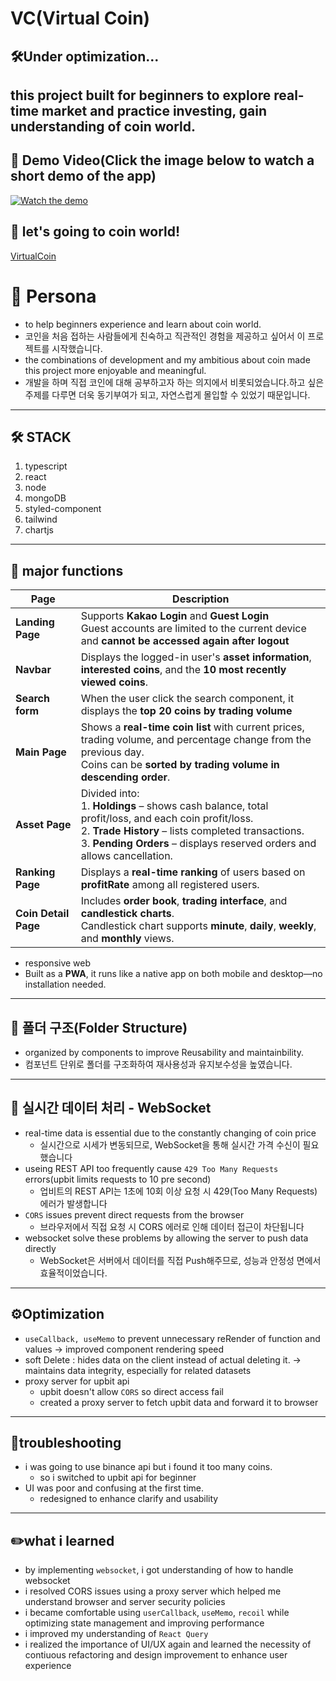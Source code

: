 # VC(Virtual Coin)

## 🛠️Under optimization...

this project built for beginners to explore real-time market and practice investing, gain understanding of coin world.
---

## 🎥 Demo Video(Click the image below to watch a short demo of the app)
[![Watch the demo](https://img.youtube.com/vi/ccbFX_n9WCk/0.jpg)](https://www.youtube.com/watch?v=ccbFX_n9WCk)

## 👀 let's going to coin world!
<a href="https://virtualcoinn.onrender.com/" target="_blank">VirtualCoin</a>

# 👤 Persona
- to help beginners experience and learn about coin world.
- 코인을 처음 접하는 사람들에게 친숙하고 직관적인 경험을 제공하고 싶어서 이 프로젝트를 시작했습니다.
- the combinations of development and my ambitious about coin made this project more enjoyable and meaningful.
- 개발을 하며 직접 코인에 대해 공부하고자 하는 의지에서 비롯되었습니다.하고 싶은 주제를 다루면 더욱 동기부여가 되고, 자연스럽게 몰입할 수 있었기 때문입니다.

---
## 🛠️ STACK
1. typescript
2. react
3. node
4. mongoDB
5. styled-component
6. tailwind
7. chartjs

---

## 🚀 major functions
| Page | Description |
|------|-------------|
| **Landing Page** | Supports **Kakao Login** and **Guest Login**<br/> Guest accounts are limited to the current device and **cannot be accessed again after logout** |
| **Navbar** | Displays the logged-in user's **asset information**, **interested coins**, and the **10 most recently viewed coins**. |
| **Search form** | When the user click the search component, it displays the **top 20 coins by trading volume** |
| **Main Page** | Shows a **real-time coin list** with current prices, trading volume, and percentage change from the previous day.<br/> Coins can be **sorted by trading volume in descending order**. |
| **Asset Page** | Divided into: <br/> 1. **Holdings** – shows cash balance, total profit/loss, and each coin profit/loss. <br/> 2. **Trade History** – lists completed transactions. <br/> 3. **Pending Orders** – displays reserved orders and allows cancellation. |
| **Ranking Page** | Displays a **real-time ranking** of users based on **profitRate** among all registered users. |
| **Coin Detail Page** | Includes **order book**, **trading interface**, and **candlestick charts**.<br/> Candlestick chart supports **minute**, **daily**, **weekly**, and **monthly** views. |
+ responsive web
+ Built as a **PWA**, it runs like a native app on both mobile and desktop—no installation needed.
--- 

## 📁 폴더 구조(Folder Structure)
- organized by components to improve Reusability and maintainbility.
- 컴포넌트 단위로 폴더를 구조화하여 재사용성과 유지보수성을 높였습니다.

---

## 🔄 실시간 데이터 처리 - WebSocket
- real-time data is essential due to the constantly changing of coin price
  - 실시간으로 시세가 변동되므로, WebSocket을 통해 실시간 가격 수신이 필요했습니다
- useing REST API too frequently cause `429 Too Many Requests` errors(upbit limits requests to 10 pre second)
  - 업비트의 REST API는 1초에 10회 이상 요청 시 429(Too Many Requests) 에러가 발생합니다
- `CORS` issues prevent direct requests from the browser
  - 브라우저에서 직접 요청 시 CORS 에러로 인해 데이터 접근이 차단됩니다
- websocket solve these problems by allowing the server to push data directly
  - WebSocket은 서버에서 데이터를 직접 Push해주므로, 성능과 안정성 면에서 효율적이었습니다.

---

## ⚙️Optimization
- `useCallback, useMemo` to prevent unnecessary reRender of function and values -> improved component rendering speed
- soft Delete : hides data on the client instead of actual deleting it. -> maintains data integrity, especially for related datasets
- proxy server for upbit api
  - upbit doesn't allow `CORS` so direct access fail
  - created a proxy server to fetch upbit data and forward it to browser

--- 
## 🔫troubleshooting
- i was going to use binance api but i found it too many coins.
  - so i switched to upbit api for beginner
- UI was poor and confusing at the first time.
  - redesigned to enhance clarify and usability

--- 
 
## ✏️what i learned
- by implementing `websocket`, i got understanding of how to handle websocket
- i resolved CORS issues using a proxy server which helped me understand browser and server security policies
- i became comfortable using `userCallback`, `useMemo`, `recoil` while optimizing state management and improving performance
- i improved my understanding of `React Query`
- i realized the importance of UI/UX again and learned the necessity of contiuous refactoring and design improvement to enhance user experience 


